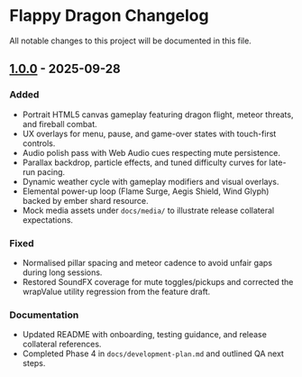 # Flappy Dragon Changelog

All notable changes to this project will be documented in this file.

## [1.0.0] - 2025-09-28
### Added
- Portrait HTML5 canvas gameplay featuring dragon flight, meteor threats, and fireball combat.
- UX overlays for menu, pause, and game-over states with touch-first controls.
- Audio polish pass with Web Audio cues respecting mute persistence.
- Parallax backdrop, particle effects, and tuned difficulty curves for late-run pacing.
- Dynamic weather cycle with gameplay modifiers and visual overlays.
- Elemental power-up loop (Flame Surge, Aegis Shield, Wind Glyph) backed by ember shard resource.
- Mock media assets under `docs/media/` to illustrate release collateral expectations.

### Fixed
- Normalised pillar spacing and meteor cadence to avoid unfair gaps during long sessions.
- Restored SoundFX coverage for mute toggles/pickups and corrected the wrapValue utility regression from the feature draft.

### Documentation
- Updated README with onboarding, testing guidance, and release collateral references.
- Completed Phase 4 in `docs/development-plan.md` and outlined QA next steps.

[1.0.0]: https://github.com/fusioncomputing/flappydragongame/releases/tag/v1.0.0

